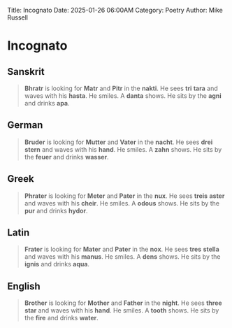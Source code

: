 Title: Incognato
Date: 2025-01-26 06:00AM
Category: Poetry
Author: Mike Russell
# Incognato

## Sanskrit

> **Bhratr** is looking for **Matr** and **Pitr** in the **nakti**. He sees **tri** **tara** and waves with his **hasta**. He smiles. A **danta** shows. He sits by the **agni** and drinks **apa**.

## German

> **Bruder** is looking for **Mutter** and **Vater** in the **nacht**. He sees **drei** **stern** and waves with his **hand**. He smiles. A **zahn** shows. He sits by the **feuer** and drinks **wasser**.

## Greek

> **Phrater** is looking for **Meter** and **Pater** in the **nux**. He sees **treis** **aster** and waves with his **cheir**. He smiles. A **odous** shows. He sits by the **pur** and drinks **hydor**.

## Latin

> **Frater** is looking for **Mater** and **Pater** in the **nox**. He sees **tres** **stella** and waves with his **manus**. He smiles. A **dens** shows. He sits by the **ignis** and drinks **aqua**.

## English

> **Brother** is looking for **Mother** and **Father** in the **night**. He sees **three** **star** and waves with his **hand**. He smiles. A **tooth** shows. He sits by the **fire** and drinks **water**.
